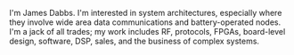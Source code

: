 I'm James Dabbs. I'm interested in system architectures, especially where they involve wide area data communications and battery-operated nodes. I'm a jack of
all trades; my work includes RF, protocols, FPGAs, board-level design, software, DSP, sales, and the business of complex systems.
